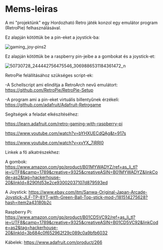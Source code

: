 # Mems-leiras
A mi "projektünk" egy Hordozható Retro játék konzol egy emulátor program (RetroPie) felhasználásával.

Ez alapján kötöttük be a pin-eket a joystick-ba:


![gaming_joy-pins2](https://user-images.githubusercontent.com/44037717/51151015-40d75f80-1869-11e9-9d94-d802bfe57cd3.png)


Ez alapján kötöttük be a raspberry pin-jeibe a a gombokat és a joystick-et:


![50730728_244442756475546_3069886531184361472_n](https://user-images.githubusercontent.com/44037717/51708920-64e32f80-2025-11e9-81a7-4e232bde45ae.png)




RetroPie felállításához szükséges script-ek:

-A Schellscript ami elindítja a RetroArch nevű emulátort:
https://github.com/RetroPie/RetroPie-Setup

-A program ami a pin-eket virtuális billentyűnek érzékeli:
https://github.com/adafruit/Adafruit-Retrogame


Segítségek a feladat elkészítéséhez:

https://learn.adafruit.com/retro-gaming-with-raspberry-pi

https://www.youtube.com/watch?v=bYHXUECdQAg&t=917s


https://www.youtube.com/watch?v=xvYX_7iRRI0



Linkek a fő alkatrészekhez:

A gombok:
https://www.amazon.com/gp/product/B01MYWADYZ/ref=as_li_tl?ie=UTF8&camp=1789&creative=9325&creativeASIN=B01MYWADYZ&linkCode=as2&tag=hackerhouse-20&linkId=8290fd53e2ce93002037107d879593ed

A Joystick:
https://www.ebay.com/itm/Sanwa-Original-Japan-Arcade-Joystick-JLF-TP-8YT-with-Green-Ball-Top-stick-mod-/181514275628?hash=item2a43180b2c

Raspberry Pi:
https://www.amazon.com/gp/product/B01CD5VC92/ref=as_li_tl?ie=UTF8&camp=1789&creative=9325&creativeASIN=B01CD5VC92&linkCode=as2&tag=hackerhouse-20&linkId=3b684c0f652962f29c089c0a9bfb6032

Kábelek:
https://www.adafruit.com/product/266
